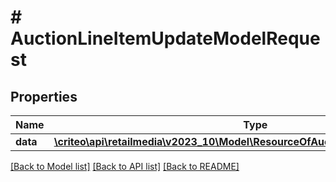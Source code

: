 # # AuctionLineItemUpdateModelRequest

## Properties

Name | Type | Description | Notes
------------ | ------------- | ------------- | -------------
**data** | [**\criteo\api\retailmedia\v2023_10\Model\ResourceOfAuctionLineItemUpdateModel**](ResourceOfAuctionLineItemUpdateModel.md) |  | [optional]

[[Back to Model list]](../../README.md#models) [[Back to API list]](../../README.md#endpoints) [[Back to README]](../../README.md)
